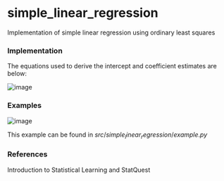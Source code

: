 # simple_linear_regression
Implementation of simple linear regression using ordinary least squares

### Implementation

The equations used to derive the intercept and coefficient estimates are below:

![image](https://user-images.githubusercontent.com/64760937/87861919-c07f3800-c8ff-11ea-984b-323c6fcdf02d.png)

### Examples

![image](https://user-images.githubusercontent.com/64760937/87862411-a4ca6080-c904-11ea-8196-38091cc1ce6c.png)

This example can be found in $src/simple_linear_regression/example.py$

### References

Introduction to Statistical Learning and StatQuest

